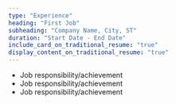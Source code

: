 ```yaml
---
type: "Experience"
heading: "First Job"
subheading: "Company Name, City, ST"
duration: "Start Date - End Date"
include_card_on_traditional_resume: "true"
display_content_on_traditional_resume: "true"
---
```


* Job responsibility/achievement
* Job responsibility/achievement
* Job responsibility/achievement